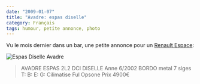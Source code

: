 ```yaml
---
date: "2009-01-07"
title: "Avadre: espas diselle"
category: Français
tags: humour, petite annonce, photo
---
```


Vu le mois dernier dans un bar, une petite annonce pour un [Renault Espace](https://wikipedia.org/wiki/Renault_Espace):

![Espas Diselle Avadre](/uploads/2009/espas-diselle-avadre.jpg)

> AVADRE
ESPAS 2L2 DCI
DISELLE Anne 6/2002
BORDO metal 7 siges
T: B: E: G: Cilimatise
Ful Opsone
Prix 4900€
